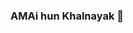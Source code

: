 ### AMAi hun Khalnayak 👋

<!--
**Scaredmajor730/Scaredmajor730** is a ✨ _special_ ✨ repository because its `README.md` (this file) appears on your GitHub profile.

Here are some ideas to get you started:

- 🔭 I’m currently working on  App Development and Machine Learning...
- 🌱 I’m currently learning Kotlin, Python, Sk-Learn ...
- 👯 I’m looking to collaborate on Mobile Application projects, Machine learning and Deep Learning (open-cv) ...
- 🤔 I’m looking for help with Deep Learning ...
- 💬 Skills - Data Structures, Python, Java, Kotlin ...
- 📫 How to reach me: mitulkumardayal@gmail.com, https://www.linkedin.com/in/mitul-kumar-dayal-0382541b9/...
.
- ...
-->
